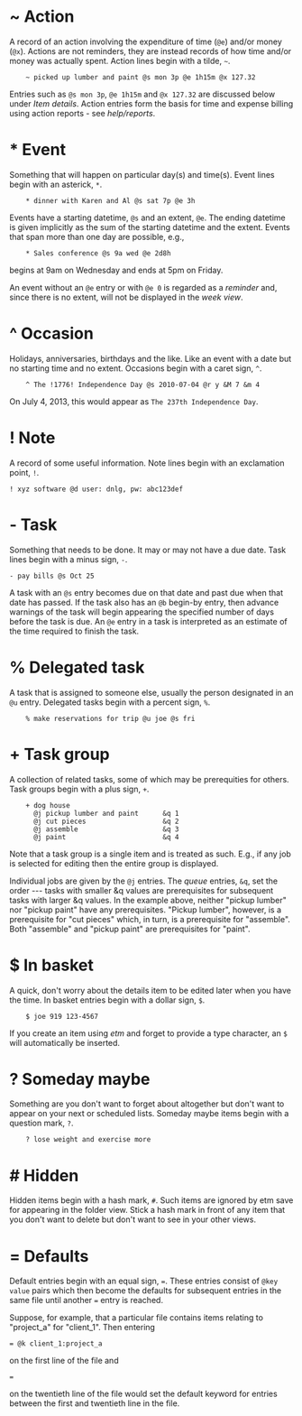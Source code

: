 # ~ Action

A record of an action involving the expenditure of time (`@e`) and/or money (`@x`). Actions are not reminders, they are instead records of how time and/or money was actually spent. Action lines begin with a tilde, `~`.

        ~ picked up lumber and paint @s mon 3p @e 1h15m @x 127.32

Entries such as `@s mon 3p`, `@e 1h15m` and `@x 127.32` are discussed below under *Item details*. Action entries form the basis for time and expense billing using action reports - see *help/reports*.

# * Event

Something that will happen on particular day(s) and time(s).  Event lines begin with an asterick, `*`.

        * dinner with Karen and Al @s sat 7p @e 3h

Events have a starting datetime, `@s` and an extent, `@e`. The ending datetime is given implicitly as the sum of the starting datetime and the extent. Events that span more than one day are possible, e.g.,

        * Sales conference @s 9a wed @e 2d8h

begins at 9am on Wednesday and ends at 5pm on Friday.

An event without an `@e` entry or with `@e 0` is regarded as a *reminder* and, since there is no extent, will not be displayed in the *week view*.

# ^ Occasion

Holidays, anniversaries, birthdays and the like. Like an event with a date but no starting time and no extent. Occasions begin with a caret sign, `^`.

        ^ The !1776! Independence Day @s 2010-07-04 @r y &M 7 &m 4

On July 4, 2013, this would appear as `The 237th Independence Day`.

# ! Note

A record of some useful information. Note lines begin with an exclamation point, `!`.

    ! xyz software @d user: dnlg, pw: abc123def

# - Task

Something that needs to be done. It may or may not have a due date. Task lines begin with a minus sign, `-`.

    - pay bills @s Oct 25

A task with an `@s` entry becomes due on that date and past due when that date has passed. If the task also has an `@b` begin-by entry, then advance warnings of the task will begin appearing the specified number of days before the task is due.  An `@e` entry in a task is interpreted as an estimate of the time required to finish the task.

# % Delegated task

A task that is assigned to someone else, usually the person designated in an `@u` entry. Delegated tasks begin with a percent sign, `%`.

        % make reservations for trip @u joe @s fri

# + Task group

A collection of related tasks, some of which may be prerequities for others. Task groups begin with a plus sign, `+`.

        + dog house
          @j pickup lumber and paint      &q 1
          @j cut pieces                   &q 2
          @j assemble                     &q 3
          @j paint                        &q 4

Note that a task group is a single item and is treated as such. E.g., if any job is selected for editing then the entire group is displayed.

Individual jobs are given by the `@j` entries. The *queue* entries, `&q`, set the order --- tasks with smaller &q values are prerequisites for subsequent tasks with larger &q values. In the example above, neither "pickup lumber" nor "pickup paint" have any prerequisites. "Pickup lumber", however, is a prerequisite for "cut pieces" which, in turn, is a prerequisite for "assemble". Both "assemble" and "pickup paint" are prerequisites for "paint".


# $ In basket

A quick, don't worry about the details item to be edited later when you have the time. In basket entries begin with a dollar sign, `$`.

        $ joe 919 123-4567

If you create an item using *etm* and forget to provide a type character, an `$` will automatically be inserted.


# ? Someday maybe

Something are you don't want to forget about altogether but don't want to appear on your next or scheduled lists. Someday maybe items begin with a question mark, `?`.

        ? lose weight and exercise more

# # Hidden

Hidden items begin with a hash mark, `#`. Such items are ignored by etm save for appearing in the folder view.  Stick a hash mark in front of any item that you don't want to delete but don't want to see in your other views.

# = Defaults

Default entries begin with an equal sign, `=`. These entries consist of `@key value` pairs which then become the defaults for subsequent entries in the same file until another `=` entry is reached.

Suppose, for example, that a particular file contains items relating to "project_a" for "client_1". Then entering

    = @k client_1:project_a

on the first line of the file and

    =

on the twentieth line of the file would set the default keyword for entries between the first and twentieth line in the file.


